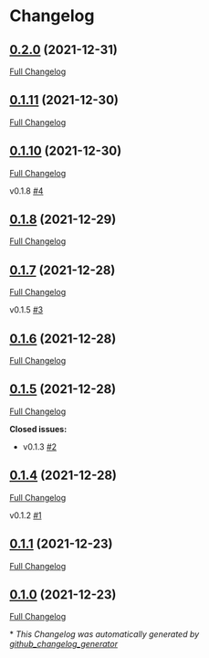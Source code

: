 # Changelog

## [0.2.0](https://github.com/Advtech92/Starry-Tech/tree/0.2.0) (2021-12-31)

[Full Changelog](https://github.com/Advtech92/Starry-Tech/compare/0.1.11...0.2.0)

## [0.1.11](https://github.com/Advtech92/Starry-Tech/tree/0.1.11) (2021-12-30)

[Full Changelog](https://github.com/Advtech92/Starry-Tech/compare/0.1.10...0.1.11)

## [0.1.10](https://github.com/Advtech92/Starry-Tech/tree/0.1.10) (2021-12-30)

[Full Changelog](https://github.com/Advtech92/Starry-Tech/compare/0.1.8...0.1.10)

v0.1.8 [\#4](https://github.com/Advtech92/Starry-Tech/issues/4)

## [0.1.8](https://github.com/Advtech92/Starry-Tech/tree/0.1.8) (2021-12-29)

[Full Changelog](https://github.com/Advtech92/Starry-Tech/compare/0.1.7...0.1.8)

## [0.1.7](https://github.com/Advtech92/Starry-Tech/tree/0.1.7) (2021-12-28)

[Full Changelog](https://github.com/Advtech92/Starry-Tech/compare/0.1.6...0.1.7)

v0.1.5 [\#3](https://github.com/Advtech92/Starry-Tech/issues/3)

## [0.1.6](https://github.com/Advtech92/Starry-Tech/tree/0.1.6) (2021-12-28)

[Full Changelog](https://github.com/Advtech92/Starry-Tech/compare/0.1.5...0.1.6)

## [0.1.5](https://github.com/Advtech92/Starry-Tech/tree/0.1.5) (2021-12-28)

[Full Changelog](https://github.com/Advtech92/Starry-Tech/compare/0.1.4...0.1.5)

**Closed issues:**

- v0.1.3 [\#2](https://github.com/Advtech92/Starry-Tech/issues/2)

## [0.1.4](https://github.com/Advtech92/Starry-Tech/tree/0.1.4) (2021-12-28)

[Full Changelog](https://github.com/Advtech92/Starry-Tech/compare/0.1.1...0.1.4)

v0.1.2 [\#1](https://github.com/Advtech92/Starry-Tech/issues/1)

## [0.1.1](https://github.com/Advtech92/Starry-Tech/tree/0.1.1) (2021-12-23)

[Full Changelog](https://github.com/Advtech92/Starry-Tech/compare/0.1.0...0.1.1)

## [0.1.0](https://github.com/Advtech92/Starry-Tech/tree/0.1.0) (2021-12-23)

[Full Changelog](https://github.com/Advtech92/Starry-Tech/compare/351c4e153e098515d0e713575122fdda8a136687...0.1.0)



\* *This Changelog was automatically generated by [github_changelog_generator](https://github.com/github-changelog-generator/github-changelog-generator)*
